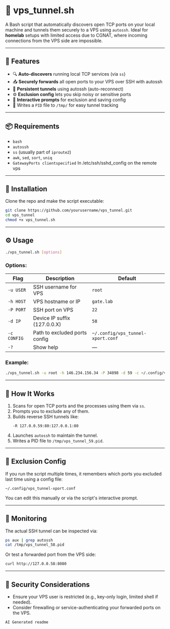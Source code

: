 # 🔌 vps_tunnel.sh

A Bash script that automatically discovers open TCP ports on your local machine and tunnels them securely to a VPS using `autossh`. Ideal for **homelab** setups with limited access due to CGNAT, where incoming connections from the VPS side are impossible.

---

## 🚀 Features

- 🔍 **Auto-discovers** running local TCP services (via `ss`)
- 📤 **Securely forwards** all open ports to your VPS over SSH with autossh
- 🔁 **Persistent tunnels** using autossh (auto-reconnect)
- ⚙️ **Exclusion config** lets you skip noisy or sensitive ports
- 🧠 **Interactive prompts** for exclusion and saving config
- 💾 Writes a `PID` file to `/tmp/` for easy tunnel tracking

---

## 📦 Requirements

- `bash`
- `autossh`
- `ss` (usually part of `iproute2`)
- `awk`, `sed`, `sort`, `uniq`
- `GatewayPorts clientspecified` In /etc/ssh/sshd_config on the remote vps

---

## 🧰 Installation

Clone the repo and make the script executable:

```bash
git clone https://github.com/yourusername/vps_tunnel.git
cd vps_tunnel
chmod +x vps_tunnel.sh
```

---

## ⚙️ Usage

```bash
./vps_tunnel.sh [options]
```

### Options:

| Flag         | Description                                | Default                       |
|--------------|--------------------------------------------|-------------------------------|
| `-u USER`    | SSH username for VPS                       | `root`                        |
| `-h HOST`    | VPS hostname or IP                         | `gate.lab`                    |
| `-P PORT`    | SSH port on VPS                            | `22`                          |
| `-d IP`      | Device IP suffix (127.0.0.X)               | `58`                          |
| `-c CONFIG`  | Path to excluded ports config              | `~/.config/vps_tunnel-xport.conf` |
| `-?`         | Show help                                  | —                             |

### Example:

```bash
./vps_tunnel.sh -u root -h 146.234.156.34 -P 34898 -d 59 -c ~/.config/vps_exclude.conf
```

---

## 🧠 How It Works

1. Scans for open TCP ports and the processes using them via `ss`.
2. Prompts you to exclude any of them.
3. Builds reverse SSH tunnels like:
   ```
   -R 127.0.0.59:80:127.0.0.1:80
   ```
4. Launches `autossh` to maintain the tunnel.
5. Writes a PID file to `/tmp/vps_tunnel_59.pid`.

---

## 📂 Exclusion Config

If you run the script multiple times, it remembers which ports you excluded last time using a config file:

```
~/.config/vps_tunnel-xport.conf
```

You can edit this manually or via the script's interactive prompt.

---

## 🧪 Monitoring

The actual SSH tunnel can be inspected via:

```bash
ps aux | grep autossh
cat /tmp/vps_tunnel_58.pid
```

Or test a forwarded port from the VPS side:

```bash
curl http://127.0.0.58:8080
```

---

## 🔐 Security Considerations

- Ensure your VPS user is restricted (e.g., key-only login, limited shell if needed).
- Consider firewalling or service-authenticating your forwarded ports on the VPS.


`AI Generated readme `
